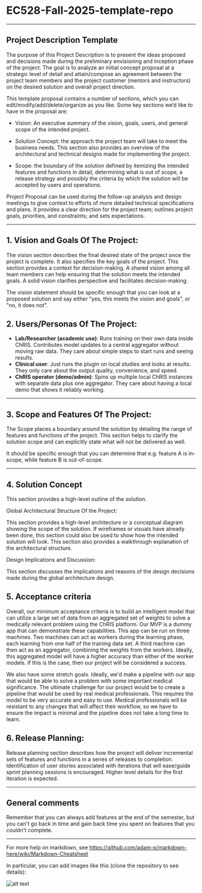 # EC528-Fall-2025-template-repo

** **

## Project Description Template

The purpose of this Project Description is to present the ideas proposed and decisions made during the preliminary envisioning and inception phase of the project. The goal is to analyze an initial concept proposal at a strategic level of detail and attain/compose an agreement between the project team members and the project customer (mentors and instructors) on the desired solution and overall project direction.

This template proposal contains a number of sections, which you can edit/modify/add/delete/organize as you like.  Some key sections we’d like to have in the proposal are:

- Vision: An executive summary of the vision, goals, users, and general scope of the intended project.

- Solution Concept: the approach the project team will take to meet the business needs. This section also provides an overview of the architectural and technical designs made for implementing the project.

- Scope: the boundary of the solution defined by itemizing the intended features and functions in detail, determining what is out of scope, a release strategy and possibly the criteria by which the solution will be accepted by users and operations.

Project Proposal can be used during the follow-up analysis and design meetings to give context to efforts of more detailed technical specifications and plans. It provides a clear direction for the project team; outlines project goals, priorities, and constraints; and sets expectations.

** **

## 1.   Vision and Goals Of The Project:

The vision section describes the final desired state of the project once the project is complete. It also specifies the key goals of the project. This section provides a context for decision-making. A shared vision among all team members can help ensuring that the solution meets the intended goals. A solid vision clarifies perspective and facilitates decision-making.

The vision statement should be specific enough that you can look at a proposed solution and say either "yes, this meets the vision and goals", or "no, it does not".

## 2. Users/Personas Of The Project:

* **Lab/Researcher (academic use)**: Runs training on their own data inside ChRIS. Contributes model updates to a central aggregator without moving raw data. They care about simple steps to start runs and seeing results.
* **Clinical user**: Just runs the plugin on local studies and looks at results. They only care about the output quality, convenience, and speed.
* **ChRIS operator (demo/admin)**: Spins up multiple local ChRIS instances with separate data plus one aggregator. They care about having a local demo that shows it reliably working. 


** **

## 3.   Scope and Features Of The Project:

The Scope places a boundary around the solution by detailing the range of features and functions of the project. This section helps to clarify the solution scope and can explicitly state what will not be delivered as well.

It should be specific enough that you can determine that e.g. feature A is in-scope, while feature B is out-of-scope.

** **

## 4. Solution Concept

This section provides a high-level outline of the solution.

Global Architectural Structure Of the Project:

This section provides a high-level architecture or a conceptual diagram showing the scope of the solution. If wireframes or visuals have already been done, this section could also be used to show how the intended solution will look. This section also provides a walkthrough explanation of the architectural structure.

 

Design Implications and Discussion:

This section discusses the implications and reasons of the design decisions made during the global architecture design.

## 5. Acceptance criteria

Overall, our minimum acceptance criteria is to build an intelligent model that can utilize a large set of data from an aggregated set of weights to solve a medically relevant problem using the ChRIS platform. Our MVP is a dummy app that can demonstrate these capabilities. This app can be run on three machines. Two machines can act as workers during the learning phase, each learning from one half of the training data set. A third machine can then act as an aggregator, combining the weights from the workers. Ideally, this aggregated model will have a higher accuracy than either of the worker models. If this is the case, then our project will be considered a success.

We also have some stretch goals. Ideally, we'd make a pipeline with our app that would be able to solve a problem with some important medical significance. The ultimate challenge for our project would be to create a pipeline that would be used by real medical professionals. This requires the model to be very accurate and easy to use. Medical professionals will be resistant to any changes that will affect their workflow, so we have to ensure the impact is minimal and the pipeline does not take a long time to learn.

## 6.  Release Planning:

Release planning section describes how the project will deliver incremental sets of features and functions in a series of releases to completion. Identification of user stories associated with iterations that will ease/guide sprint planning sessions is encouraged. Higher level details for the first iteration is expected.

** **

## General comments

Remember that you can always add features at the end of the semester, but you can't go back in time and gain back time you spent on features that you couldn't complete.

** **

For more help on markdown, see
https://github.com/adam-p/markdown-here/wiki/Markdown-Cheatsheet

In particular, you can add images like this (clone the repository to see details):

![alt text](https://github.com/BU-NU-CLOUD-SP18/sample-project/raw/master/cloud.png "Hover text")

